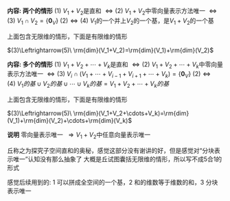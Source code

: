 **内容: 两个的情形**
$(1)\ V_1+V_2$是直和
$\Leftrightarrow(2)\ V_1+V_2$中零向量表示方法唯一
$\Leftrightarrow(3)\ V_1\cap V_2=\{\mathbf0_V\}$
$(2)\Leftrightarrow(4)\ V_1$的一个并上$V_2$的一个基，是$V_1+V_2$的一个基

上面包含无限维的情形，下面是有限维的情形

$(3)\Leftrightarrow(5)\ \rm{dim}(V_1+V_2)=\rm{dim}(V_1)+\rm{dim}(V_2)$

**内容: 多个的情形**
$(1)\ V_1+V_2+\cdots+V_k$是直和
$\Leftrightarrow(2)\ V_1+V_2+\cdots+V_k$中零向量表示方法唯一
$\Leftrightarrow(3)\ V_i\cap(V_1+\cdots+V_{i-1}+V_{i+1}+\cdots+V_k)=\{\mathbf0_V\}$
$(2)\Leftrightarrow(4)\ V_1的基\cup V_2的基\cup\cdots\cup V_k的基=V_1+V_2+\cdots+V_k的基$

上面包含无限维的情形，下面是有限维的情形

$(3)\Leftrightarrow(5)\ \rm{dim}(V_1+V_2+\cdots+V_k)=\rm{dim}(V_1)+\rm{dim}(V_2)+\cdots+\rm{dim}(V_k)$

**说明**
零向量表示唯一$\enspace\Rightarrow V_1+V_2$中任意向量表示唯一

丘称之为探究子空间直和的奥秘，感觉这部分没有谢讲的好，但是感觉对“分块表示唯一”认知没有那么抽象了
大概是丘试图囊括无限维的情形，所以写不成5合1的形式

感觉后续用到的: 1 可以拼成全空间的一个基，2 和的维数等于维数的和，3 分块表示唯一
